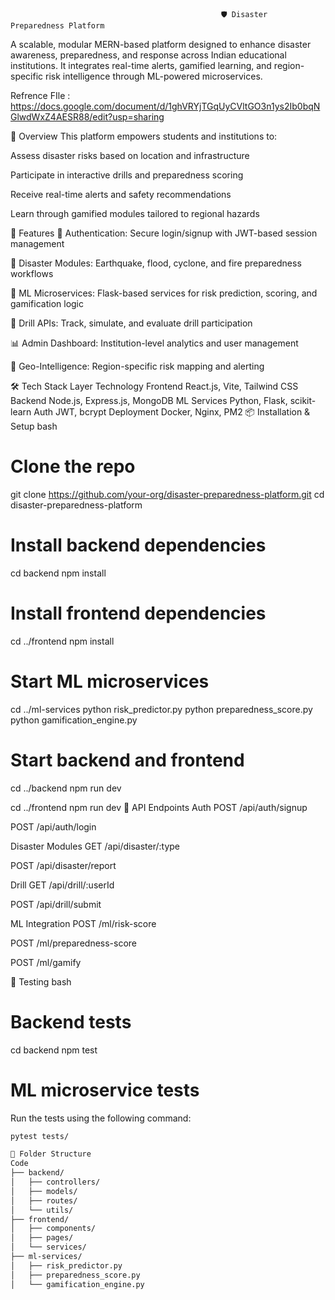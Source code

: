                                                    🛡️ Disaster Preparedness Platform
A scalable, modular MERN-based platform designed to enhance disaster awareness, preparedness, and response across Indian educational institutions. It integrates real-time alerts, gamified learning, and region-specific risk intelligence through ML-powered microservices.

 Refrence FIle : https://docs.google.com/document/d/1ghVRYjTGqUyCVltGO3n1ys2Ib0bqNGlwdWxZ4AESR88/edit?usp=sharing
 
🧭 Overview
This platform empowers students and institutions to:

Assess disaster risks based on location and infrastructure

Participate in interactive drills and preparedness scoring

Receive real-time alerts and safety recommendations

Learn through gamified modules tailored to regional hazards

🚀 Features
🔐 Authentication: Secure login/signup with JWT-based session management

🌋 Disaster Modules: Earthquake, flood, cyclone, and fire preparedness workflows

🧠 ML Microservices: Flask-based services for risk prediction, scoring, and gamification logic

🧪 Drill APIs: Track, simulate, and evaluate drill participation

📊 Admin Dashboard: Institution-level analytics and user management

📍 Geo-Intelligence: Region-specific risk mapping and alerting

🛠️ Tech Stack
Layer	Technology
Frontend	React.js, Vite, Tailwind CSS
Backend	Node.js, Express.js, MongoDB
ML Services	Python, Flask, scikit-learn
Auth	JWT, bcrypt
Deployment	Docker, Nginx, PM2
📦 Installation & Setup
bash
# Clone the repo
git clone https://github.com/your-org/disaster-preparedness-platform.git
cd disaster-preparedness-platform

# Install backend dependencies
cd backend
npm install

# Install frontend dependencies
cd ../frontend
npm install

# Start ML microservices
cd ../ml-services
python risk_predictor.py
python preparedness_score.py
python gamification_engine.py

# Start backend and frontend
cd ../backend
npm run dev

cd ../frontend
npm run dev
🔌 API Endpoints
Auth
POST /api/auth/signup

POST /api/auth/login

Disaster Modules
GET /api/disaster/:type

POST /api/disaster/report

Drill
GET /api/drill/:userId

POST /api/drill/submit

ML Integration
POST /ml/risk-score

POST /ml/preparedness-score

POST /ml/gamify

🧪 Testing
bash
# Backend tests
cd backend
npm test

# ML microservice tests

Run the tests using the following command:
```bash 
pytest tests/

📁 Folder Structure
Code
├── backend/
│   ├── controllers/
│   ├── models/
│   ├── routes/
│   └── utils/
├── frontend/
│   ├── components/
│   ├── pages/
│   └── services/
├── ml-services/
│   ├── risk_predictor.py
│   ├── preparedness_score.py
│   └── gamification_engine.py

```